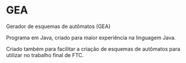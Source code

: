 # GEA
Gerador de esquemas de autômatos (GEA)

Programa em Java, criado para maior experiência na linguagem Java. 

Criado também para facilitar a criação de esquemas de autômatos para utilizar no trabalho final de FTC.
